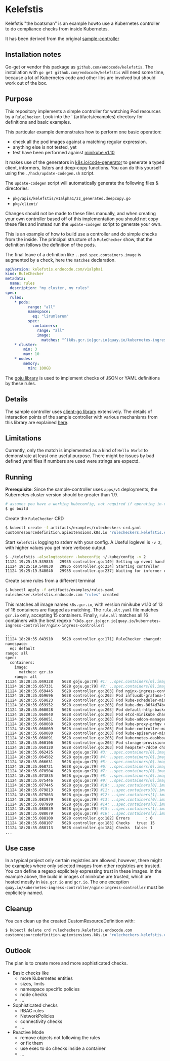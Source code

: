 # Kelefstis

Kelefstis "the boatsman" is an example howto use a Kubernetes controller to
do compliance checks from inside Kubernetes.

It has been derived from the original [sample-controller](https://github.com/kubernetes/sample-controller)

## Installation notes

Go-get or vendor this package as `github.com/endocode/kelefstis`.
The installation with `go get github.com/endocode/kelefstis` will need some time,
because a lot of Kubernetes code and other libs are involved but should work out of the box.

## Purpose

This repository implements a simple controller for watching Pod resources
by a `RuleChecker`. Look into the `      (artifacts/examples) directory for definitions and basic examples.

This particular example demonstrates how to perform one basic operation:

* check all the pod images against a matching regular expression.
* anything else is not tested, yet
* test have been performed against [minikube v1.10](https://kubernetes.io/docs/setup/minikube/)

It makes use of the generators in [k8s.io/code-generator](https://github.com/kubernetes/code-generator)
to generate a typed client, informers, listers and deep-copy functions. You can
do this yourself using the `./hack/update-codegen.sh` script.

The `update-codegen` script will automatically generate the following files &
directories:

* `pkg/apis/kelefstis/v1alpha1/zz_generated.deepcopy.go`
* `pkg/client/`

Changes should not be made to these files manually, and when creating your own
controller based off of this implementation you should not copy these files and
instead run the `update-codegen` script to generate your own.

This is an example of how to build use a controller and do simple checks from the inside.
The principal structure of a `RuleChecker` show, that the definition follows the definition
of the pods.

The final leave of a definition like `..pod.spec.containers.image`
is augmented by a check, here the `matches` declaration.

```yaml
apiVersion: kelefstis.endocode.com/v1alpha1
kind: RuleChecker
metadata:
  name: rules
  description: "my cluster, my rules"
spec:
  rules:
    * pods:
          range: "all"
          namespace:
            eq: "lirumlarum"
          spec:
            containers:
              range: "all"
              image:
                matches: "^(k8s.gcr.io|gcr.io|quay.io/kubernetes-ingress-controller/nginx-ingress-controller)"
    * cluster:
        min: 3
        max: 10
    * nodes:
        memory:
          min: 100GB
```

The [goju library](https://github.com/endocode/goju) is used to implement checks
of JSON or YAML definitions by these rules.

## Details

The sample controller uses [client-go library](https://github.com/kubernetes/client-go/tree/master/tools/cache) extensively.
The details of interaction points of the sample controller with various mechanisms from this library are
explained [here](docs/controller-client-go.md).

## Limitations

Currently, only the match is implemented as a kind of `Hello World` to demonstrate
at least one useful purpose. There might be issues by bad defined yaml files if
numbers are used were strings are expectd.

## Running

**Prerequisite**: Since the sample-controller uses `apps/v1` deployments,
the Kubernetes cluster version should be greater than 1.9.

```sh
# assumes you have a working kubeconfig, not required if operating in-cluster
$ go build
```

Create the `RuleChecker` CRD

```sh
$ kubectl create -f artifacts/examples/rulecheckers-crd.yaml
customresourcedefinition.apiextensions.k8s.io "rulecheckers.kelefstis.endocode.com" created
```

Start `kelefstis` logging to stderr with your config.
A Useful loglevel is `-v 2`, with higher values you get more verbose output.

```sh
$ ./kelefstis -alsologtostderr -kubeconfig ~/.kube/config -v 2
I1124 19:25:19.539835   29935 controller.go:149] Setting up event handlers
I1124 19:25:19.540030   29935 controller.go:234] Starting controller
I1124 19:25:19.540040   29935 controller.go:237] Waiting for informer caches to sync
```

Create some rules from a different terminal

```sh
$ kubectl apply -f artifacts/examples/rules.yaml
rulechecker.kelefstis.endocode.com "rules" created
```

This matches all image names `k8s.gcr.io`,
with version minikube v1.10 of 13 of 16 containers are flagged as matching. The `rule.alt.yaml` file
matches `gcr.io` only, accepting 15 containers. Finally, `rule.all` matches all 16 containers with the
best regexp `^(k8s.gcr.io|gcr.io|quay.io/kubernetes-ingress-controller/nginx-ingress-controller)`

```sh
...
I1124 18:28:35.043910    5628 controller.go:171] RuleChecker changed:
namespace:
  eq: default
range: all
spec:
  containers:
    image:
      matches: gcr.io
    range: all
I1124 18:28:35.049328    5628 goju.go:79] #1: ..spec.containers[0].image.Matches("gcr.io","gcr.io/k8s-minikube/storage-provisioner:v1.8.1"): true
I1124 18:28:35.057331    5628 goju.go:79] #2: ..spec.containers[0].image.Matches("gcr.io","k8s.gcr.io/heapster-amd64:v1.5.3"): true
I1124 18:28:35.059445    5628 controller.go:203] Pod nginx-ingress-controller-8566746984-jbxnc changed to:
I1124 18:28:35.059696    5628 controller.go:203] Pod influxdb-grafana-5l2fc changed to:
I1124 18:28:35.059823    5628 controller.go:203] Pod kube-scheduler-minikube changed to:
I1124 18:28:35.059952    5628 controller.go:203] Pod kube-dns-86f4d74b45-77m5n changed to:
I1124 18:28:35.060028    5628 controller.go:203] Pod default-http-backend-544569b6d7-5c8qn changed to:
I1124 18:28:35.060040    5628 controller.go:203] Pod etcd-minikube changed to:
I1124 18:28:35.060051    5628 controller.go:203] Pod kube-addon-manager-minikube changed to:
I1124 18:28:35.060060    5628 controller.go:203] Pod kube-proxy-prhqv changed to:
I1124 18:28:35.060069    5628 controller.go:203] Pod kube-controller-manager-minikube changed to:
I1124 18:28:35.060080    5628 controller.go:203] Pod kube-apiserver-minikube changed to:
I1124 18:28:35.060091    5628 controller.go:203] Pod kubernetes-dashboard-6f4cfc5d87-4h4kh changed to:
I1124 18:28:35.060106    5628 controller.go:203] Pod storage-provisioner changed to:
I1124 18:28:35.060120    5628 controller.go:203] Pod heapster-7dcb9 changed to:
I1124 18:28:35.062425    5628 goju.go:79] #3: ..spec.containers[0].image.Matches("gcr.io","k8s.gcr.io/kube-addon-manager:v8.6"): true
I1124 18:28:35.064582    5628 goju.go:79] #4: ..spec.containers[0].image.Matches("gcr.io","k8s.gcr.io/kube-proxy-amd64:v1.10.0"): true
I1124 18:28:35.066631    5628 goju.go:79] #5: ..spec.containers[0].image.Matches("gcr.io","k8s.gcr.io/kube-controller-manager-amd64:v1.10.0"): true
I1124 18:28:35.068721    5628 goju.go:79] #6: ..spec.containers[0].image.Matches("gcr.io","k8s.gcr.io/kube-apiserver-amd64:v1.10.0"): true
I1124 18:28:35.070504    5628 goju.go:79] #7: ..spec.containers[0].image.Matches("gcr.io","k8s.gcr.io/kubernetes-dashboard-amd64:v1.10.0"): true
I1124 18:28:35.073835    5628 goju.go:79] #8: ..spec.containers[0].image.Matches("gcr.io","gcr.io/google_containers/defaultbackend:1.4"): true
I1124 18:28:35.075446    5628 goju.go:79] #9: ..spec.containers[0].image.Matches("gcr.io","k8s.gcr.io/etcd-amd64:3.1.12"): true
I1124 18:28:35.077445    5628 goju.go:79] #10: ..spec.containers[0].image.Matches("gcr.io","quay.io/kubernetes-ingress-controller/nginx-ingress-controller:0.19.0"): false
I1124 18:28:35.079813    5628 goju.go:79] #11: ..spec.containers[0].image.Matches("gcr.io","k8s.gcr.io/heapster-influxdb-amd64:v1.3.3"): true
I1124 18:28:35.079863    5628 goju.go:79] #12: ..spec.containers[1].image.Matches("gcr.io","k8s.gcr.io/heapster-grafana-amd64:v4.4.3"): true
I1124 18:28:35.081979    5628 goju.go:79] #13: ..spec.containers[0].image.Matches("gcr.io","k8s.gcr.io/kube-scheduler-amd64:v1.10.0"): true
I1124 18:28:35.087990    5628 goju.go:79] #14: ..spec.containers[0].image.Matches("gcr.io","k8s.gcr.io/k8s-dns-kube-dns-amd64:1.14.8"): true
I1124 18:28:35.088039    5628 goju.go:79] #15: ..spec.containers[1].image.Matches("gcr.io","k8s.gcr.io/k8s-dns-dnsmasq-nanny-amd64:1.14.8"): true
I1124 18:28:35.088079    5628 goju.go:79] #16: ..spec.containers[2].image.Matches("gcr.io","k8s.gcr.io/k8s-dns-sidecar-amd64:1.14.8"): true
I1124 18:28:35.088100    5628 controller.go:182] Errors       : 0
I1124 18:28:35.088107    5628 controller.go:183] Checks   true: 15
I1124 18:28:35.088113    5628 controller.go:184] Checks  false: 1
...
```

## Use case

In a typical project only certain registries are allowed, however,
there might be examples where only selected images from
other registries are trusted. You can define a regexp explicitely
expressing trust in these images. In the example above, the build in images
of minikube are trusted, which are hosted mostly in `k8s.gcr.io` and
`gcr.io`. The one exception `quay.io/kubernetes-ingress-controller/nginx-ingress-controller` must
be explicitely named.

## Cleanup

You can clean up the created CustomResourceDefinition with:

```sh
$ kubectl delete crd rulecheckers.kelefstis.endocode.com
customresourcedefinition.apiextensions.k8s.io "rulecheckers.kelefstis.endocode.com" deleted
```

## Outlook

The plan is to create more and more sophisticated checks.

* Basic checks like
  * more Kubernetes entities
  * sizes, limits
  * namespace specific policies
  * node checks
  * ...
* Sophisticated checks
  * RBAC rules
  * NetworkPolicies
  * connectivity checks
  * ...
* Reactive Mode
  * remove objects not following the rules
  * or fix them
  * use exec to do checks inside a container
  * ...
